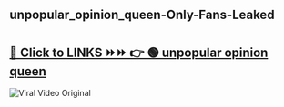
 ## unpopular_opinion_queen-Only-Fans-Leaked

# <h2><a href="https://clipsfans.com/unpopular_opinion_queen&ref=git">🔗 Click to LINKS ⏩⏩ 👉 🟢 unpopular opinion queen </a></h2>

<a href="https://clipsfans.com/unpopular_opinion_queen&ref=git" rel="nofollow" data-target="animated-image.originalLink"><img src="https://i.ibb.co.com/xMMVF88/686577567.gif" alt="Viral Video Original" style="max-width: 100%; display: inline-block;" data-target="animated-image.originalImage"></a>
